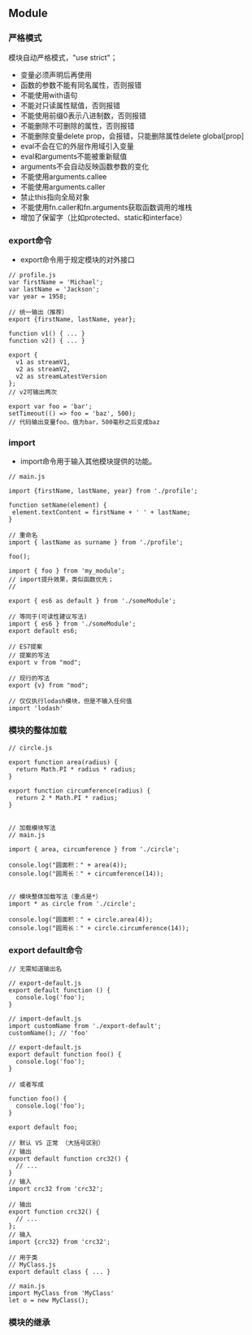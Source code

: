 ## Module

### 严格模式

模块自动严格模式，"use strict"；

 - 变量必须声明后再使用
 - 函数的参数不能有同名属性，否则报错
 - 不能使用with语句
 - 不能对只读属性赋值，否则报错
 - 不能使用前缀0表示八进制数，否则报错
 - 不能删除不可删除的属性，否则报错
 - 不能删除变量delete prop，会报错，只能删除属性delete global[prop]
 - eval不会在它的外层作用域引入变量
 - eval和arguments不能被重新赋值
 - arguments不会自动反映函数参数的变化
 - 不能使用arguments.callee
 - 不能使用arguments.caller
 - 禁止this指向全局对象
 - 不能使用fn.caller和fn.arguments获取函数调用的堆栈
 - 增加了保留字（比如protected、static和interface）
 
 
 
### export命令

 - export命令用于规定模块的对外接口
 
 
```
// profile.js
var firstName = 'Michael';
var lastName = 'Jackson';
var year = 1958;

// 统一输出（推荐）
export {firstName, lastName, year};
```

```
function v1() { ... }
function v2() { ... }

export {
  v1 as streamV1,
  v2 as streamV2,
  v2 as streamLatestVersion
};
// v2可输出两次
```

```
export var foo = 'bar';
setTimeout(() => foo = 'baz', 500);
// 代码输出变量foo，值为bar，500毫秒之后变成baz
```
 
 
### import
 
 
 - import命令用于输入其他模块提供的功能。
 
 ```
 // main.js

import {firstName, lastName, year} from './profile';

function setName(element) {
  element.textContent = firstName + ' ' + lastName;
}
```

```
// 重命名
import { lastName as surname } from './profile';
```

```
foo();

import { foo } from 'my_module';
// import提升效果，类似函数优先；
// 
```
 
```
export { es6 as default } from './someModule';

// 等同于(可读性建议写法)
import { es6 } from './someModule';
export default es6;
```

```
// ES7提案
// 提案的写法
export v from "mod";

// 现行的写法
export {v} from "mod";
```

```
// 仅仅执行lodash模块，但是不输入任何值
import 'lodash'
```


### 模块的整体加载

```
// circle.js

export function area(radius) {
  return Math.PI * radius * radius;
}

export function circumference(radius) {
  return 2 * Math.PI * radius;
}


// 加载模块写法
// main.js

import { area, circumference } from './circle';

console.log("圆面积：" + area(4));
console.log("圆周长：" + circumference(14));


// 模块整体加载写法（重点是*）
import * as circle from './circle';

console.log("圆面积：" + circle.area(4));
console.log("圆周长：" + circle.circumference(14));
```
 
 
### export default命令


```
// 无需知道输出名

// export-default.js
export default function () {
  console.log('foo');
}

// import-default.js
import customName from './export-default';
customName(); // 'foo'
```

```
// export-default.js
export default function foo() {
  console.log('foo');
}

// 或者写成

function foo() {
  console.log('foo');
}

export default foo;
```


```
// 默认 VS 正常 （大括号区别）
// 输出
export default function crc32() {
  // ...
}
// 输入
import crc32 from 'crc32';

// 输出
export function crc32() {
  // ...
};
// 输入
import {crc32} from 'crc32';
```
 
```
// 用于类
// MyClass.js
export default class { ... }

// main.js
import MyClass from 'MyClass'
let o = new MyClass();
```

### 模块的继承
 
 
 
 
 
 
 
